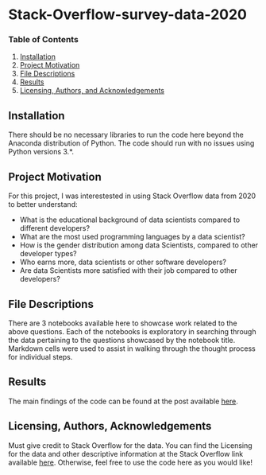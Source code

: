 # Stack-Overflow-survey-data-2020

### Table of Contents

1. [Installation](#installation)
2. [Project Motivation](#motivation)
3. [File Descriptions](#files)
4. [Results](#results)
5. [Licensing, Authors, and Acknowledgements](#licensing)

## Installation <a name="installation"></a>

There should be no necessary libraries to run the code here beyond the Anaconda distribution of Python.  The code should run with no issues using Python versions 3.*.

## Project Motivation<a name="motivation"></a>

For this project, I was interestested in using Stack Overflow data from 2020 to better understand:

- What is the educational background of data scientists compared to different developers?
- What are the most used programming languages by a data scientist?
- How is the gender distribution among data Scientists, compared to other developer types?
- Who earns more, data scientists or other software developers?
- Are data Scientists more satisfied with their job compared to other developers?

## File Descriptions <a name="files"></a>

There are 3 notebooks available here to showcase work related to the above questions.  Each of the notebooks is exploratory in searching through the data pertaining to the questions showcased by the notebook title.  Markdown cells were used to assist in walking through the thought process for individual steps.  


## Results<a name="results"></a>

The main findings of the code can be found at the post available [here](https://medium.com/analytics-vidhya/do-you-dream-of-becoming-a-data-scientist-here-all-what-you-should-know-about-your-dream-job-f47296096b90).

## Licensing, Authors, Acknowledgements<a name="licensing"></a>

Must give credit to Stack Overflow for the data.  You can find the Licensing for the data and other descriptive information at the Stack Overflow link available [here](https://insights.stackoverflow.com/survey).  Otherwise, feel free to use the code here as you would like! 

